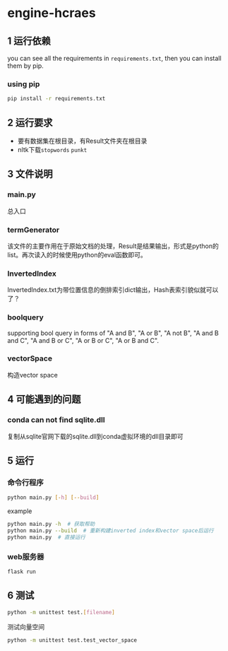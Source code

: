 # engine-hcraes
## 1 运行依赖
you can see all the requirements in `requirements.txt`, then you can install them by pip.
### using pip
```bash
pip install -r requirements.txt
```

## 2 运行要求

* 要有数据集在根目录，有Result文件夹在根目录
* nltk下载`stopwords` `punkt`

## 3 文件说明
### main.py

总入口

### termGenerator

该文件的主要作用在于原始文档的处理，Result是结果输出，形式是python的list。再次读入的时候使用python的eval函数即可。

### InvertedIndex

InvertedIndex.txt为带位置信息的倒排索引dict输出，Hash表索引貌似就可以了？

### boolquery
supporting bool query in forms of "A and B", "A or B", "A not B", "A and B and C", "A and B or C", "A or B or C", "A or B and C".

### vectorSpace
构造vector space

## 4 可能遇到的问题
### conda can not find sqlite.dll
复制从sqlite官网下载的sqlite.dll到conda虚拟环境的dll目录即可

## 5 运行
### 命令行程序
```bash
python main.py [-h] [--build]
```
example
```bash
python main.py -h  # 获取帮助
python main.py --build  # 重新构建inverted index和vector space后运行
python main.py  # 直接运行
```

### web服务器

```bash
flask run
```

## 6 测试
```bash
python -m unittest test.[filename]
```

测试向量空间
```bash
python -m unittest test.test_vector_space
```